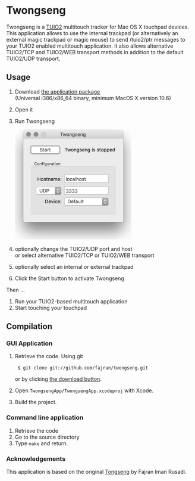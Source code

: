 Twongseng
========

Twongseng is a [TUIO2](http://tuio.org) multitouch tracker for Mac OS X touchpad devices. 
This application allows to use the internal trackpad (or alternatively an external magic trackpad or magic mouse) 
to send /tuio2/ptr messages to your TUIO2 enabled multitouch application. It also allows alternative TUIO2/TCP and 
TUIO2/WEB transport methods in addition to the default TUIO2/UDP transport.

Usage
-----

1. Download [the application package](https://github.com/mkalten/twongseng/releases/download/0.1/Twongseng-0.1.zip)  
   (Universal i386/x86_64 binary, minimum MacOS X version 10.6)
2. Open it
3. Run Twongseng
    
    ![Twongseng](twongseng.png)
    
4. optionally change the TUIO2/UDP port and host  
   or select alternative TUIO2/TCP or TUIO2/WEB transport
5. optionally select an internal or external trackpad
6. Click the Start button to activate Twongseng

Then ...

1. Run your TUIO2-based multitouch application
2. Start touching your touchpad

Compilation
-----------

### GUI Application

1. Retrieve the code. Using git

        $ git clone git://github.com/fajran/twongseng.git
    
    or by clicking [the download
	button](http://github.com/fajran/twongseng/tarball/master).

2. Open `TwongsengApp/TwongsengApp.xcodeproj` with Xcode.
3. Build the project.

### Command line application

1. Retrieve the code
2. Go to the source directory
3. Type `make` and return.

### Acknowledgements

This application is based on the original [Tongseng](https://github.com/fajran/tongseng) by Fajran Iman Rusadi.



